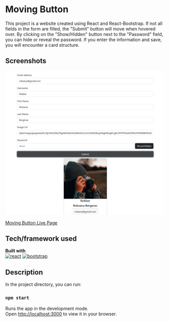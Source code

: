 # Moving Button
This project is a website created using React and React-Bootstrap.
If not all fields in the form are filled, the "Submit" button will move when hovered over.
By clicking on the "Show/Hidden" button next to the "Password" field, you can hide or reveal the password.
If you enter the information and save, you will encounter a card structure.
## Screenshots
![Project snapshot](./moving.jpg) 

[Moving Button Live Page](https://moving-button-esma.netlify.app/)

## Tech/framework used
<b>Built with</b> <br>
<a href="#"><img src="https://w7.pngwing.com/pngs/403/269/png-transparent-react-react-native-logos-brands-in-colors-icon-thumbnail.png" alt="react" width="40"/></a> 
<a href="#"><img src="https://react-bootstrap.netlify.app/img/logo.svg" alt="bootstrap" width="40"/></a> 
## Description
In the project directory, you can run:
### `npm start`
Runs the app in the development mode.\
Open [http://localhost:3000](http://localhost:3000) to view it in your browser.










 
